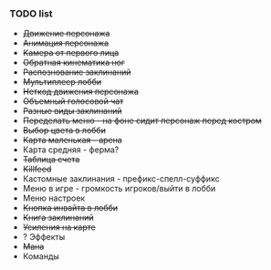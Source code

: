 ### TODO list

- ~~Движение персонажа~~
- ~~Анимация персонажа~~
- ~~Камера от первого лица~~
- ~~Обратная кинематика ног~~
- ~~Распознование заклинаний~~
- ~~Мультиплеер лобби~~
- ~~Неткод движения персонажа~~
- ~~Объемный голосовой чат~~
- ~~Разные виды заклинаний~~
- ~~Переделать меню - на фоне сидит персонаж перед костром~~
- ~~Выбор цвета в лобби~~
- ~~Карта маленькая - арена~~
- Карта средняя - ферма?
- ~~Таблица счета~~
- ~~Killfeed~~
- Кастомные заклинания - префикс-спелл-суффикс
- Меню в игре - громкость игроков/выйти в лобби
- Меню настроек
- ~~Кнопка инвайта в лобби~~
- ~~Книга заклинаний~~
- ~~Усиления на карте~~
- ? Эффекты
- ~~Мана~~
- Команды